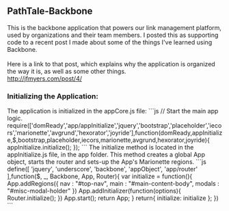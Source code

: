 <h2>PathTale-Backbone</h2>

This is the backbone application that powers our link management platform, used by organizations and their team members. I posted this as supporting code to a recent post I made about some of the things I've learned using Backbone. 
<br>
<br>
Here is a link to that post, which explains why the application is organized the way it is, as well as some other things.
<br>
<a href="http://jfmyers.com/post/4/" target="_blank">http://jfmyers.com/post/4/</a>

<h3>Initializing the Application:</h3>
The application is initialized in the appCore.js file:
```js
// Start the main app logic.
require(['domReady','app/appInitialize','jquery','bootstrap','placeholder','iecors','marionette','avgrund','hexorator','joyride'],function(domReady,appInitialize,$,bootstrap,placeholder,iecors,marionette,avgrund,hexorator,joyride){
	appInitialize.initialize();
});
```
The initialize method is located in the appInitialize.js file, in the app folder. This method creates a global App object, starts the router and sets-up the App's Marionette regions.
```js
define([
  'jquery',
  'underscore',
  'backbone',
  'appObject',
  'app/router'
],function($, _, Backbone, App, Router){
  	var initialize = function(){
		App.addRegions({
			nav		:  "#top-nav",
			main	:  "#main-content-body",
			modals	:  "#misc-modal-holder"
		})
  		App.addInitializer(function(options){
  			Router.initialize();
  		})
  		App.start();
		return App;
  	}
  	return{
    	initialize: initialize
  	};
})
```